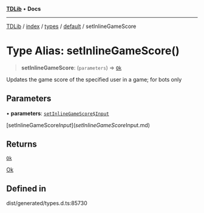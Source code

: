 [**TDLib**](../../../../../../README.md) • **Docs**

***

[TDLib](../../../../../../modules.md) / [index](../../../../../README.md) / [types](../../../README.md) / [default](../README.md) / setInlineGameScore

# Type Alias: setInlineGameScore()

> **setInlineGameScore**: (`parameters`) => [`Ok`](Ok-1.md)

Updates the game score of the specified user in a game; for bots only

## Parameters

• **parameters**: [`setInlineGameScore$Input`](setInlineGameScore$Input.md)

[setInlineGameScore$Input](setInlineGameScore$Input.md)

## Returns

[`Ok`](Ok-1.md)

[Ok](Ok-1.md)

## Defined in

dist/generated/types.d.ts:85730
